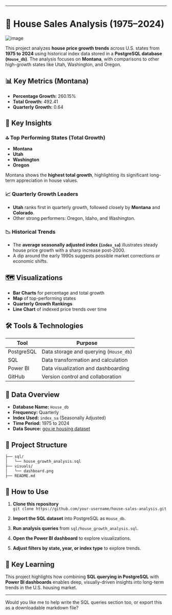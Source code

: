 
---

# 🏡 House Sales Analysis (1975–2024)

![image](https://github.com/user-attachments/assets/7cdc5fde-a1ab-42c5-8b27-f147985be2b2)

This project analyzes **house price growth trends** across U.S. states from **1975 to 2024** using historical index data stored in a **PostgreSQL database (`House_db`)**. The analysis focuses on **Montana**, with comparisons to other high-growth states like Utah, Washington, and Oregon.

## 📊 Key Metrics (Montana)
- **Percentage Growth:** 260.15%
- **Total Growth:** 492.41
- **Quarterly Growth:** 0.64

## 📌 Key Insights

### 🔝 Top Performing States (Total Growth)
- **Montana**
- **Utah**
- **Washington**
- **Oregon**

Montana shows the **highest total growth**, highlighting its significant long-term appreciation in house values.

### 📈 Quarterly Growth Leaders
- **Utah** ranks first in quarterly growth, followed closely by **Montana** and **Colorado**.
- Other strong performers: Oregon, Idaho, and Washington.

### 📉 Historical Trends
- The **average seasonally adjusted index (`index_sa`)** illustrates steady house price growth with a sharp increase post-2000.
- A dip around the early 1990s suggests possible market corrections or economic shifts.

## 🗺️ Visualizations

- **Bar Charts** for percentage and total growth
- **Map** of top-performing states
- **Quarterly Growth Rankings**
- **Line Chart** of indexed price trends over time

## 🛠️ Tools & Technologies

| Tool         | Purpose                          |
|--------------|----------------------------------|
| PostgreSQL   | Data storage and querying (`House_db`) |
| SQL          | Data transformation and calculation |
| Power BI     | Data visualization and dashboarding |
| GitHub       | Version control and collaboration |

## 🧾 Data Overview
- **Database Name:** `House_db`
- **Frequency:** Quarterly
- **Index Used:** `index_sa` (Seasonally Adjusted)
- **Time Period:** 1975 to 2024
- **Data Source:** [gov.ie housing dataset ](https://www.gov.ie)

## 📁 Project Structure
```bash
├── sql/
│   └── house_growth_analysis.sql
├── visuals/
│   └── dashboard.png
├── README.md
```

## 🚀 How to Use

1. **Clone this repository**  
   `git clone https://github.com/your-username/house-sales-analysis.git`

2. **Import the SQL dataset** into PostgreSQL as `House_db`.

3. **Run analysis queries** from `sql/house_growth_analysis.sql`.

4. **Open the Power BI dashboard** to explore visualizations.

5. **Adjust filters by state, year, or index type** to explore trends.

## 🎯 Key Learning

This project highlights how combining **SQL querying in PostgreSQL** with **Power BI dashboards** enables deep, visually-driven insights into long-term trends in the U.S. housing market.

---

Would you like me to help write the SQL queries section too, or export this as a downloadable markdown file?
